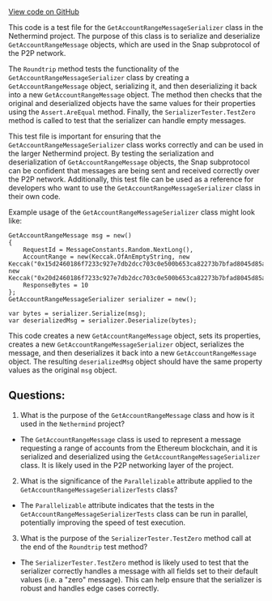 [View code on GitHub](https://github.com/NethermindEth/nethermind/src/Nethermind/Nethermind.Network.Test/P2P/Subprotocols/Snap/Messages/GetAccountRangeMessageSerializerTests.cs)

This code is a test file for the `GetAccountRangeMessageSerializer` class in the Nethermind project. The purpose of this class is to serialize and deserialize `GetAccountRangeMessage` objects, which are used in the Snap subprotocol of the P2P network. 

The `Roundtrip` method tests the functionality of the `GetAccountRangeMessageSerializer` class by creating a `GetAccountRangeMessage` object, serializing it, and then deserializing it back into a new `GetAccountRangeMessage` object. The method then checks that the original and deserialized objects have the same values for their properties using the `Assert.AreEqual` method. Finally, the `SerializerTester.TestZero` method is called to test that the serializer can handle empty messages.

This test file is important for ensuring that the `GetAccountRangeMessageSerializer` class works correctly and can be used in the larger Nethermind project. By testing the serialization and deserialization of `GetAccountRangeMessage` objects, the Snap subprotocol can be confident that messages are being sent and received correctly over the P2P network. Additionally, this test file can be used as a reference for developers who want to use the `GetAccountRangeMessageSerializer` class in their own code. 

Example usage of the `GetAccountRangeMessageSerializer` class might look like:

```
GetAccountRangeMessage msg = new()
{
    RequestId = MessageConstants.Random.NextLong(),
    AccountRange = new(Keccak.OfAnEmptyString, new Keccak("0x15d2460186f7233c927e7db2dcc703c0e500b653ca82273b7bfad8045d85a470"), new Keccak("0x20d2460186f7233c927e7db2dcc703c0e500b653ca82273b7bfad8045d85a470")),
    ResponseBytes = 10
};
GetAccountRangeMessageSerializer serializer = new();

var bytes = serializer.Serialize(msg);
var deserializedMsg = serializer.Deserialize(bytes);
``` 

This code creates a new `GetAccountRangeMessage` object, sets its properties, creates a new `GetAccountRangeMessageSerializer` object, serializes the message, and then deserializes it back into a new `GetAccountRangeMessage` object. The resulting `deserializedMsg` object should have the same property values as the original `msg` object.
## Questions: 
 1. What is the purpose of the `GetAccountRangeMessage` class and how is it used in the `Nethermind` project?
- The `GetAccountRangeMessage` class is used to represent a message requesting a range of accounts from the Ethereum blockchain, and it is serialized and deserialized using the `GetAccountRangeMessageSerializer` class. It is likely used in the P2P networking layer of the project.

2. What is the significance of the `Parallelizable` attribute applied to the `GetAccountRangeMessageSerializerTests` class?
- The `Parallelizable` attribute indicates that the tests in the `GetAccountRangeMessageSerializerTests` class can be run in parallel, potentially improving the speed of test execution.

3. What is the purpose of the `SerializerTester.TestZero` method call at the end of the `Roundtrip` test method?
- The `SerializerTester.TestZero` method is likely used to test that the serializer correctly handles a message with all fields set to their default values (i.e. a "zero" message). This can help ensure that the serializer is robust and handles edge cases correctly.